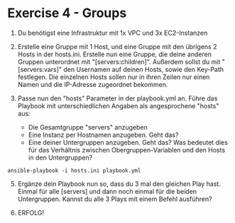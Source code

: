 # Exercise 4 - Groups

1. Du benötigst eine Infrastruktur mit 1x VPC und 3x EC2-Instanzen

2. Erstelle eine Gruppe mit 1 Host, und eine Gruppe mit den übrigens 2 Hosts in der hosts.ini. Erstelle nun eine Gruppe, die deine anderen Gruppen unterordnet mit "[servers:children]". Außerdem sollst du mit "[servers:vars]" den Usernamen auf deinen Hosts, sowie den Key-Path festlegen. Die einzelnen Hosts sollen nur in ihren Zeilen nur einen Namen und die IP-Adresse zugeordnet bekommen.

3. Passe nun den "hosts" Parameter in der playbook.yml an. Führe das Playbook mit unterschiedlichen Angaben als angesprochene "hosts" aus:
   - Die Gesamtgruppe "servers" anzugeben
   - Eine Instanz per Hostnamen anzugeben. Geht das?
   - Eine deiner Untergruppen anzugeben. Geht das? Was bedeutet dies für das Verhältnis zwischen Obergruppen-Variablen und den Hosts in den Untergruppen?

```
ansible-playbook -i hosts.ini playbook.yml
```

5. Ergänze dein Playbook nun so, dass du 3 mal den gleichen Play hast. Einmal für alle [servers] und dann noch einmal für die beiden Untergruppen. Kannst du alle 3 Plays mit einem Befehl ausführen?

6. ERFOLG!